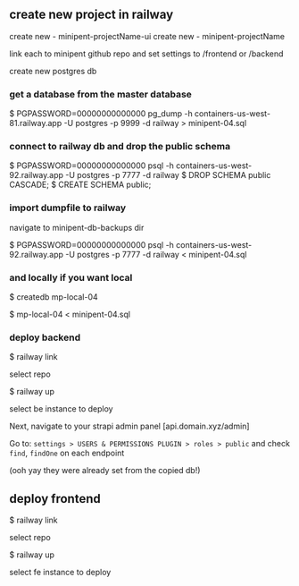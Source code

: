 ## create new project in railway

create new - minipent-projectName-ui
create new - minipent-projectName

link each to minipent github repo and set settings to /frontend or /backend

create new postgres db



### get a database from the master database

$ PGPASSWORD=00000000000000 pg_dump -h containers-us-west-81.railway.app -U postgres -p 9999 -d railway > minipent-04.sql



### connect to railway db and drop the public schema

$ PGPASSWORD=00000000000000 psql -h containers-us-west-92.railway.app -U postgres -p 7777 -d railway
$ DROP SCHEMA public CASCADE;
$ CREATE SCHEMA public;



### import dumpfile to railway

navigate to minipent-db-backups dir

$ PGPASSWORD=00000000000000 psql -h containers-us-west-92.railway.app -U postgres -p 7777 -d railway < minipent-04.sql



### and locally if you want local

$ createdb mp-local-04

$ mp-local-04 < minipent-04.sql




### deploy backend

$ railway link

select repo

$ railway up

select be instance to deploy

Next, navigate to your strapi admin panel [api.domain.xyz/admin]

Go to:
`settings > USERS & PERMISSIONS PLUGIN > roles > public`
and check `find`, `findOne` on each endpoint

(ooh yay they were already set from the copied db!)



## deploy frontend

$ railway link

select repo

$ railway up

select fe instance to deploy
